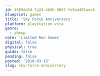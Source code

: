 ```yaml
---
id: 4989dd3d-7a24-4b96-8867-fe5e448faec6
blueprint: games
title: 'Sky Force Anniversary'
platform: playstation-vita
genre:
  - shmup
note: 'Limited Run Games'
digital: false
physical: true
guide: false
pending: false
posted: '2018-03-15'
slug: sky-force-anniversary
---
```

